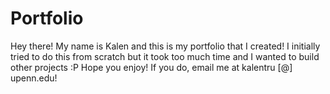 # Portfolio
Hey there! My name is Kalen and this is my portfolio that I created! I initially tried to do this from scratch but it took too much time and I wanted to build other projects :P 
Hope you enjoy! If you do, email me at kalentru [@] upenn.edu!
